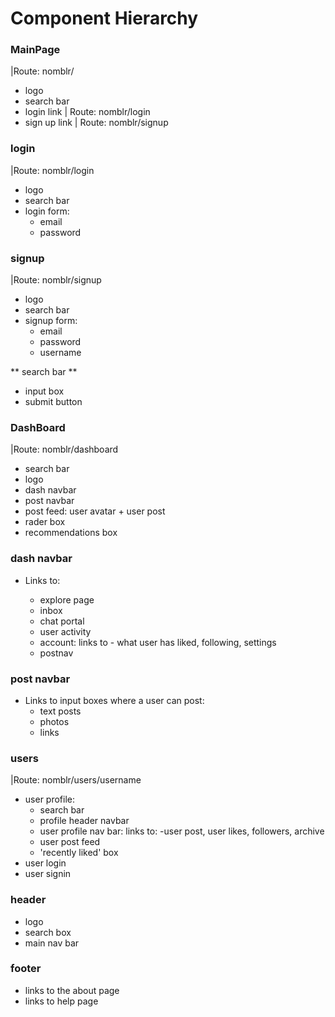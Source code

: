 # Component Hierarchy

### MainPage

|Route: nomblr/

- logo
- search bar
- login link | Route: nomblr/login
- sign up link | Route: nomblr/signup

### login

|Route: nomblr/login

- logo
- search bar
- login form:
  - email
  - password

### signup

|Route: nomblr/signup

- logo
- search bar
- signup form:
  - email
  - password
  - username

** search bar **

- input box
- submit button

### DashBoard

|Route: nomblr/dashboard

- search bar
- logo
- dash navbar
- post navbar
- post feed: user avatar + user post
- rader box
- recommendations box

### dash navbar

- Links to:

  - explore page
  - inbox
  - chat portal
  - user activity
  - account: links to - what user has liked, following, settings
  - postnav

### post navbar

- Links to input boxes where a user can post:
  - text posts
  - photos
  - links

### users

|Route: nomblr/users/username

- user profile:
  - search bar
  - profile header navbar
  - user profile nav bar: links to: -user post, user likes, followers, archive
  - user post feed
  - 'recently liked' box
- user login
- user signin

### header

- logo
- search box
- main nav bar

### footer

- links to the about page
- links to help page
